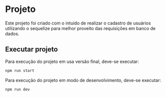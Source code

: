 # Projeto
Este projeto foi criado com o intuido de realizar o cadastro de usuários utilizando o sequelize para melhor proveito das requisições em banco de dados.

## Executar projeto

Para execução do projeto em usa versão final, deve-se executar:

```bash
npm run start
```

Para execução do projeto em modo de desenvolvimento, deve-se executar:

```bash
npm run dev
```